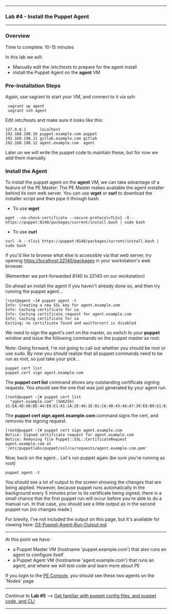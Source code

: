 
---

### Lab #4 - Install the Puppet Agent ###

---

### Overview ###

Time to complete:  10-15 minutes

In this lab we will:
-  Manually edit the /etc/hosts to prepare for the agent install
-  install the Puppet Agent on the **agent** VM

### Pre-installation Steps ###

Again, use vagrant to start your VM, and connect to it via ssh:

     vagrant up agent
     vagrant ssh agent

Edit /etc/hosts and make sure it looks like this:

    127.0.0.1      localhost
    192.168.198.10 puppet.example.com puppet
    192.168.198.11 gitlab.example.com gitlab
    192.168.198.12 agent.example.com  agent

Later on we will write the puppet code to maintain these, but for now we add them manually.

### Install the Agent ###

To install the puppet agent on the **agent** VM, we can take advantage of
a feature of the PE Master:  The PE Master makes available the agent installer
behind its own web server.  You can use **wget** or **curl** to download the
installer script and then pipe it through bash.

* To use **wget**

```
wget --no-check-certificate --secure-protocol=TLSv1 -O - https://puppet:8140/packages/current/install.bash | sudo bash
```

* To use **curl**

```
curl -k --tlsv1 https://puppet:8140/packages/current/install.bash | sudo bash
```

If you'd like to browse what else is accessible via that web server, try
opening <https://localhost:22140/packages> in your workstation's web browser.

(Remember we port-forwarded 8140 to 22140 on our workstation)

Go ahead an install the agent if you haven't already done so, and then
try running the puppet agent...

```
[root@agent ~]# puppet agent -t
Info: Creating a new SSL key for agent.example.com
Info: Caching certificate for ca
Info: Caching certificate_request for agent.example.com
Info: Caching certificate for ca
Exiting; no certificate found and waitforcert is disabled
```


We need to sign the agent's cert on the master, so switch to your **puppet**
window and issue the following commands on the puppet master as root:

Note:  Going forward, I'm not going to call out whether you should be root or use sudo.  By now you should realize that all puppet commands need to be run as root, so just take your pick...

```
puppet cert list
puppet cert sign agent.example.com
```

The **puppet cert list** command shows any outstanding certificate signing requests.  You should see the one that was just generated by your agent run.

```
[root@puppet ~]# puppet cert list
  "agent.example.com" (SHA256) 31:EA:4D:60:DE:44:E8:E1:A1:1A:2E:48:1E:81:CA:40:43:4A:A7:39:E8:B9:61:63:F3:0F:CF:2E:B7:CC:98:22
```
The **puppet cert sign agent.example.com** command signs the cert, and removes the signing request.

```
[root@puppet ~]# puppet cert sign agent.example.com
Notice: Signed certificate request for agent.example.com
Notice: Removing file Puppet::SSL::CertificateRequest agent.example.com at '/etc/puppetlabs/puppet/ssl/ca/requests/agent.example.com.pem'
```

Now, back on the agent... Let's run puppet again (be sure you're running as root)

```
puppet agent -t
```

You should see a lot of output to the screen showing the changes that are being applied.
However, because puppet runs automatically in the background every 5 minutes prior to
its certificate being signed, there is a small chance that the first puppet run will
occur before you're able to do a manual run.  In that case, you should see a little output
as in the second puppet run (no changes made.)

For brevity, I've not included the output on this page, but it's available for viewing
here: [03-Puppet-Agent-Run-Output.md](03-Puppet-Agent-Run-Output.md)

---

At this point we have:

- a Puppet Master VM (hostname 'puppet.example.com') that also runs an agent to configure itself
- a Puppet Agent VM (hostnamne 'agent.example.com') that runs an agent, and where we will test code and learn more about PE

If you login to the [PE Console](https://127.0.0.1:22443/nodes), you should see these two agents on the 'Nodes' page

---

Continue to **Lab #5** --> [Get familiar with puppet config files, and puppet code, and CLI](/tutorial/05-Puppet-Config-and-Code.md)

---

